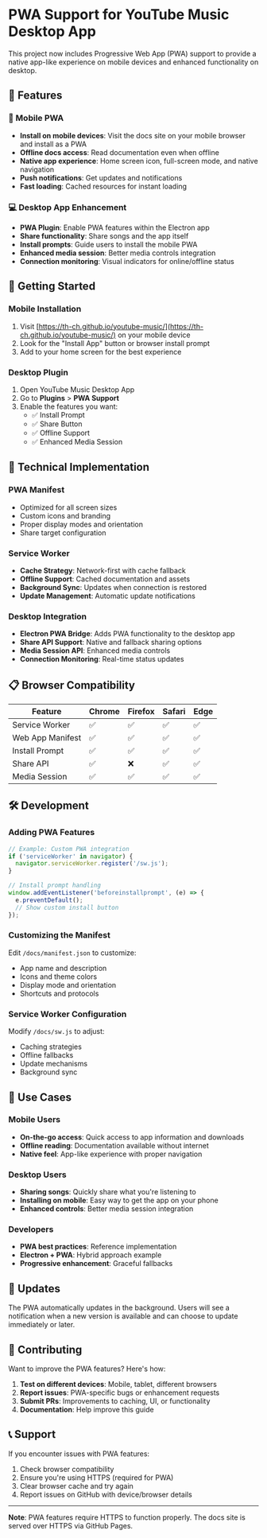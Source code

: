 # PWA Support for YouTube Music Desktop App

This project now includes Progressive Web App (PWA) support to provide a native app-like experience on mobile devices and enhanced functionality on desktop.

## 🌟 Features

### 📱 Mobile PWA

- **Install on mobile devices**: Visit the docs site on your mobile browser and install as a PWA
- **Offline docs access**: Read documentation even when offline
- **Native app experience**: Home screen icon, full-screen mode, and native navigation
- **Push notifications**: Get updates and notifications
- **Fast loading**: Cached resources for instant loading

### 💻 Desktop App Enhancement

- **PWA Plugin**: Enable PWA features within the Electron app
- **Share functionality**: Share songs and the app itself
- **Install prompts**: Guide users to install the mobile PWA
- **Enhanced media session**: Better media controls integration
- **Connection monitoring**: Visual indicators for online/offline status

## 🚀 Getting Started

### Mobile Installation

1. Visit [https://th-ch.github.io/youtube-music/](https://th-ch.github.io/youtube-music/) on your mobile device
2. Look for the "Install App" button or browser install prompt
3. Add to your home screen for the best experience

### Desktop Plugin

1. Open YouTube Music Desktop App
2. Go to **Plugins** > **PWA Support**
3. Enable the features you want:
   - ✅ Install Prompt
   - ✅ Share Button
   - ✅ Offline Support
   - ✅ Enhanced Media Session

## 🔧 Technical Implementation

### PWA Manifest

- Optimized for all screen sizes
- Custom icons and branding
- Proper display modes and orientation
- Share target configuration

### Service Worker

- **Cache Strategy**: Network-first with cache fallback
- **Offline Support**: Cached documentation and assets
- **Background Sync**: Updates when connection is restored
- **Update Management**: Automatic update notifications

### Desktop Integration

- **Electron PWA Bridge**: Adds PWA functionality to the desktop app
- **Share API Support**: Native and fallback sharing options
- **Media Session API**: Enhanced media controls
- **Connection Monitoring**: Real-time status updates

## 📋 Browser Compatibility

| Feature          | Chrome | Firefox | Safari | Edge |
| ---------------- | ------ | ------- | ------ | ---- |
| Service Worker   | ✅     | ✅      | ✅     | ✅   |
| Web App Manifest | ✅     | ✅      | ✅     | ✅   |
| Install Prompt   | ✅     | ✅      | ✅     | ✅   |
| Share API        | ✅     | ❌      | ✅     | ✅   |
| Media Session    | ✅     | ✅      | ✅     | ✅   |

## 🛠️ Development

### Adding PWA Features

```javascript
// Example: Custom PWA integration
if ('serviceWorker' in navigator) {
  navigator.serviceWorker.register('/sw.js');
}

// Install prompt handling
window.addEventListener('beforeinstallprompt', (e) => {
  e.preventDefault();
  // Show custom install button
});
```

### Customizing the Manifest

Edit `/docs/manifest.json` to customize:

- App name and description
- Icons and theme colors
- Display mode and orientation
- Shortcuts and protocols

### Service Worker Configuration

Modify `/docs/sw.js` to adjust:

- Caching strategies
- Offline fallbacks
- Update mechanisms
- Background sync

## 🎯 Use Cases

### Mobile Users

- **On-the-go access**: Quick access to app information and downloads
- **Offline reading**: Documentation available without internet
- **Native feel**: App-like experience with proper navigation

### Desktop Users

- **Sharing songs**: Quickly share what you're listening to
- **Installing on mobile**: Easy way to get the app on your phone
- **Enhanced controls**: Better media session integration

### Developers

- **PWA best practices**: Reference implementation
- **Electron + PWA**: Hybrid approach example
- **Progressive enhancement**: Graceful fallbacks

## 🔄 Updates

The PWA automatically updates in the background. Users will see a notification when a new version is available and can choose to update immediately or later.

## 🤝 Contributing

Want to improve the PWA features? Here's how:

1. **Test on different devices**: Mobile, tablet, different browsers
2. **Report issues**: PWA-specific bugs or enhancement requests
3. **Submit PRs**: Improvements to caching, UI, or functionality
4. **Documentation**: Help improve this guide

## 📞 Support

If you encounter issues with PWA features:

1. Check browser compatibility
2. Ensure you're using HTTPS (required for PWA)
3. Clear browser cache and try again
4. Report issues on GitHub with device/browser details

---

**Note**: PWA features require HTTPS to function properly. The docs site is served over HTTPS via GitHub Pages.
